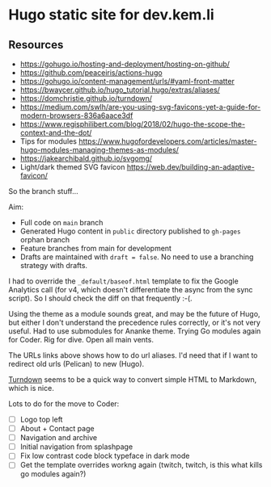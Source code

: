 # Hugo static site for dev.kem.li

## Resources

* <https://gohugo.io/hosting-and-deployment/hosting-on-github/>
* <https://github.com/peaceiris/actions-hugo>
* <https://gohugo.io/content-management/urls/#yaml-front-matter>
* <https://bwaycer.github.io/hugo_tutorial.hugo/extras/aliases/>
* <https://domchristie.github.io/turndown/>
* <https://medium.com/swlh/are-you-using-svg-favicons-yet-a-guide-for-modern-browsers-836a6aace3df>
* <https://www.regisphilibert.com/blog/2018/02/hugo-the-scope-the-context-and-the-dot/>
* Tips for modules <https://www.hugofordevelopers.com/articles/master-hugo-modules-managing-themes-as-modules/>
* https://jakearchibald.github.io/svgomg/
* Light/dark themed SVG favicon https://web.dev/building-an-adaptive-favicon/

So the branch stuff...

Aim:

* Full code on `main` branch
* Generated Hugo content in `public` directory published to `gh-pages` orphan branch
* Feature branches from main for development
* Drafts are maintained with `draft = false`. No need to use a branching strategy with drafts. 

I had to override the `_default/baseof.html` template to fix the Google Analytics call (for v4, which doesn't differentiate the async from the sync script). So I should check the diff on that frequently :-(.

Using the theme as a module sounds great, and may be the future of Hugo, but either I don't understand the precedence rules correctly, or it's not very useful. Had to use submodules for Ananke theme. Trying Go modules again for Coder. Rig for dive. Open all main vents.  

The URLs links above shows how to do url aliases. I'd need that if I want to redirect old urls (Pelican) to new (Hugo).

[Turndown](https://domchristie.github.io/turndown/) seems to be a quick way to convert simple HTML to Markdown, which is nice.

Lots to do for the move to Coder:

- [ ] Logo top left
- [ ] About + Contact page
- [ ] Navigation and archive
- [ ] Initial navigation from splashpage
- [ ] Fix low contrast code block typeface in dark mode
- [ ] Get the template overrides workng again (twitch, twitch, is this what kills go modules again?)
